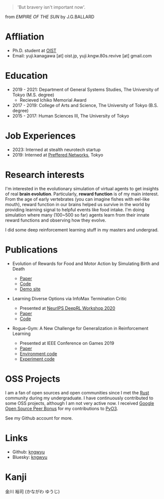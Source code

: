 > 'But bravery isn't important now'.

from *EMPIRE OF THE SUN* by J.G.BALLARD

# Affliation
- Ph.D. student at [OIST](https://www.oist.jp/)
- Email: yuji.kanagawa [at] oist.jp, yuji.kngw.80s.revive [at] gmail.com

# Education
- 2019 - 2021: Department of General Systems Studies, The University of Tokyo (M.S. degree)
  - Recieved Ichiko Memorial Award
- 2017 - 2019: College of Arts and Science, The University of Tokyo (B.S. degree)
- 2015 - 2017: Human Sciences III, The University of Tokyo

# Job Experiences
- 2023: Interned at stealth neurotech startup
- 2019: Interned at [Preffered Networks](https://www.preferred.jp/), Tokyo

# Research interests
I'm interested in the evolutionary simulation of virtual agents to get insights of real **brain evolution**.
Particularly, **reward function** is of my main interest.
From the age of early vertebrates (you can imagine fishes with eel-like mouth), reward function in our brains helped us survive in the world by providing learning signal to helpful events like food intake.
I'm doing simulation where many (100~500 so far) agents learn from their innate reward functions and observing how they evolve.

I did some deep reinforcement learning stuff in my masters and undergrad.

# Publications
- Evolution of Rewards for Food and Motor Action by Simulating Birth and Death
  - [Paper](https://direct.mit.edu/isal/proceedings/isal2024/36/35/123529)
  - [Code](https://github.com/oist/emevo)
  - [Demo site](https://emevo-alife2024.pages.dev/)

- Learning Diverse Options via InfoMax Termination Critic
  - Presented at [NeurIPS DeepRL Workshop 2020](https://sites.google.com/view/deep-rl-workshop-neurips2020/)
  - [Paper](https://arxiv.org/abs/2010.02756)
  - [Code](https://github.com/kngwyu/infomax-option-critic)

- Rogue-Gym: A New Challenge for Generalization in Reinforcement Learning
  - Presented at IEEE Conference on Games 2019
  - [Paper](https://arxiv.org/abs/1904.08129)
  - [Environment code](https://github.com/kngwyu/rogue-gym)
  - [Experiment code](https://github.com/kngwyu/rogue-gym-agents-cog19)

# OSS Projects
I am a fan of open sources and open communities since I met the [Rust](https://www.rust-lang.org/) community during my undergraduate.
I have continuously contributed to some OSS projects, although I am not very active now.
I received [Google Open Source Peer Bonus](https://opensource.googleblog.com/2020/10/announcing-latest-google-open-source.html) for my contributions to [PyO3](https://github.com/PyO3/pyo3).

See my Github account for more.

# Links
- Github: [kngwyu](https://github.com/kngwyu)
- Bluesky: [kngwyu](https://bsky.app/profile/kngwyu.bsky.social)

# Kanji

金川 裕司 (かながわ ゆうじ)
